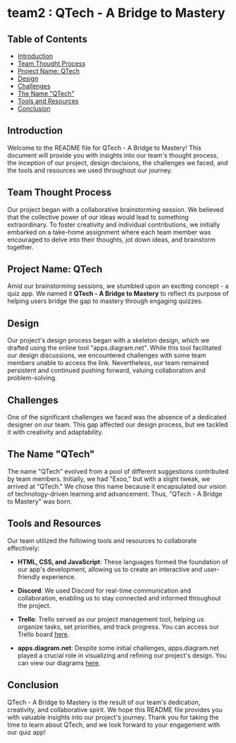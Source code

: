 
# team2 : QTech - A Bridge to Mastery

## Table of Contents

- [Introduction](#introduction)
- [Team Thought Process](#team-thought-process)
- [Project Name: QTech](#project-name-qtech)
- [Design](#design)
- [Challenges](#challenges)
- [The Name "QTech"](#the-name-qtech)
- [Tools and Resources](#tools-and-resources)
- [Conclusion](#conclusion)

## Introduction

Welcome to the README file for QTech - A Bridge to Mastery! This document will provide you with insights into our team's thought process, the inception of our project, design decisions, the challenges we faced, and the tools and resources we used throughout our journey.

## Team Thought Process

Our project began with a collaborative brainstorming session. We believed that the collective power of our ideas would lead to something extraordinary. To foster creativity and individual contributions, we initially embarked on a take-home assignment where each team member was encouraged to delve into their thoughts, jot down ideas, and brainstorm together.

## Project Name: QTech

Amid our brainstorming sessions, we stumbled upon an exciting concept - a quiz app. We named it **QTech - A Bridge to Mastery** to reflect its purpose of helping users bridge the gap to mastery through engaging quizzes.

## Design

Our project's design process began with a skeleton design, which we drafted using the online tool "apps.diagram.net". While this tool facilitated our design discussions, we encountered challenges with some team members unable to access the link. Nevertheless, our team remained persistent and continued pushing forward, valuing collaboration and problem-solving.

## Challenges

One of the significant challenges we faced was the absence of a dedicated designer on our team. This gap affected our design process, but we tackled it with creativity and adaptability.

## The Name "QTech"

The name "QTech" evolved from a pool of different suggestions contributed by team members. Initially, we had "Exoo," but with a slight tweak, we arrived at "QTech." We chose this name because it encapsulated our vision of technology-driven learning and advancement. Thus, "QTech - A Bridge to Mastery" was born.

## Tools and Resources

Our team utilized the following tools and resources to collaborate effectively:

- **HTML, CSS, and JavaScript**: These languages formed the foundation of our app's development, allowing us to create an interactive and user-friendly experience.

- **Discord**: We used Discord for real-time communication and collaboration, enabling us to stay connected and informed throughout the project.

- **Trello**: Trello served as our project management tool, helping us organize tasks, set priorities, and track progress. You can access our Trello board [here](https://trello.com/b/CoHM2Vkw/group-two).

- **apps.diagram.net**: Despite some initial challenges, apps.diagram.net played a crucial role in visualizing and refining our project's design. You can view our diagrams [here](https://app.diagrams.net/#G1Ao8xP-mqmF8DHF0lqHYSjEClKP8CnHB1#%7B%22pageId%22%3A%229lMivOABrpIKYraErN3g%22%7D).

## Conclusion

QTech - A Bridge to Mastery is the result of our team's dedication, creativity, and collaborative spirit. We hope this README file provides you with valuable insights into our project's journey. Thank you for taking the time to learn about QTech, and we look forward to your engagement with our quiz app!

